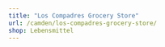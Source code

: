 ```yaml
---
title: "Los Compadres Grocery Store"
url: /camden/los-compadres-grocery-store/
shop: Lebensmittel
---
```

